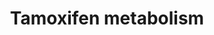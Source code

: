 ---
annotations:
- id: PW:0000624
  parent: disease pathway
  type: Pathway Ontology
  value: breast cancer pathway
- id: DOID:0060075
  parent: disease of cellular proliferation
  type: Disease Ontology
  value: estrogen-receptor positive breast cancer
- id: PW:0000605
  parent: disease pathway
  type: Pathway Ontology
  value: cancer pathway
authors:
- Mkutmon
- MaintBot
- Fehrhart
description: ''
last-edited: 2019-11-29
organisms:
- Bos taurus
redirect_from:
- /index.php/Pathway:WP3264
- /instance/WP3264
revision: null
schema-jsonld:
- '@context': https://schema.org/
  '@id': https://wikipathways.github.io/pathways/WP3264.html
  '@type': Dataset
  creator:
    '@type': Organization
    name: WikiPathways
  description: ''
  keywords:
  - 4-hydroxy-N-desmethyltamoxifen
  - CYP1A1
  - CYP1A2
  - CYP1B1
  - CYP2A6
  - CYP2C19
  - CYP2C8
  - CYP2C9
  - CYP2E1
  - CYP3A4
  - CYP3A5
  - FMO1
  - FMO3
  - MGC127055
  - Metabolite
  - N,N-didesmethyltamoxifen
  - N-desmethyltamoxifen
  - PAP
  - PAPS
  - SSRI
  - SULT1A1
  - SULT1E1
  - SULT2A1
  - Tamoxifen-N-oxide
  - UGT1A10
  - UGT1A4
  - UGT1A8
  - UGT2B15
  - UGT2B7
  - alpha-hydroxy-N-desmethyltamoxifen
  - alpha-hydroxytamoxifen
  - cis-4-hydroxy-N-desmethyltamoxifen
  - cis-4-hydroxytamoxifen
  - cis-4-hydroxytamoxifen-N-glucuronide
  - cis-N-desmethyltamoxifen-O-glucuronide
  - cis-tamoxifen-4-O-glucuronide
  - deamino-hydroxytamoxifen
  - tamoxifen-N-glucuronide
  - trans-4-Sulfoxytamoxifen
  - trans-4-hydroxytamoxifen
  - trans-4-hydroxytamoxifen-N-glucuronide
  - trans-N-desmethyltamoxifen-O-glucuronide
  - trans-tamoxifen
  - trans-tamoxifen-4-O-glucuronide
  license: CC0
  name: Tamoxifen metabolism
seo: CreativeWork
title: Tamoxifen metabolism
wpid: WP3264
---